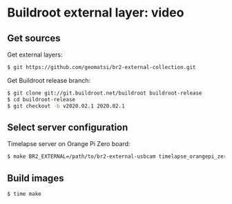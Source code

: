 # Buildroot external layer: video

## Get sources

Get external layers:
```bash
$ git https://github.com/geomatsi/br2-external-collection.git
```

Get Buildroot release branch:
```bash
$ git clone git://git.buildroot.net/buildroot buildroot-release
$ cd buildroot-release
$ git checkout -b v2020.02.1 2020.02.1
```

## Select server configuration

Timelapse server on Orange Pi Zero board:
```bash
$ make BR2_EXTERNAL=/path/to/br2-external-usbcam timelapse_orangepi_zero_defconfig
```

## Build images

```bash
$ time make
```
